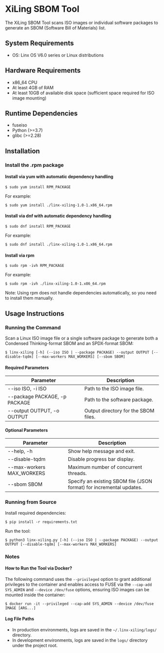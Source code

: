 # XiLing SBOM Tool
The XiLing SBOM Tool scans ISO images or individual software packages to generate an SBOM (Software Bill of Materials) list.

## System Requirements
- OS: Linx OS V6.0 series or Linux distributions

## Hardware Requirements
- x86_64 CPU
- At least 4GB of RAM
- At least 10GB of available disk space (sufficient space required for ISO image mounting)

## Runtime Dependencies
- fuseiso
- Python (>=3.7)
- glibc (>=2.28)

## Installation
### Install the .rpm package
#### Install via yum with automatic dependency handling
```
$ sudo yum install RPM_PACKAGE
```
For example:
```
$ sudo yum install ./linx-xiling-1.0-1.x86_64.rpm
```

#### Install via dnf with automatic dependency handling
```
$ sudo dnf install RPM_PACKAGE
```
For example:
```
$ sudo dnf install ./linx-xiling-1.0-1.x86_64.rpm
```

#### Install via rpm
```
$ sudo rpm -ivh RPM_PACKAGE
```
For example:
```
$ sudo rpm -ivh ./linx-xiling-1.0-1.x86_64.rpm
```
Note: Using rpm does not handle dependencies automatically, so you need to install them manually.

## Usage Instructions
### Running the Command
Scan a Linux ISO image file or a single software package to generate both a Condensed Thinking-format SBOM and an SPDX-format SBOM:
```
$ linx-xiling [-h] (--iso ISO | --package PACKAGE) --output OUTPUT [--disable-tqdm] [--max-workers MAX_WORKERS] [--sbom SBOM]
```

#### Required Parameters
| Parameter                     | Description                          |
| ----------------------------- | ------------------------------------ |
| --iso ISO, -i ISO             | Path to the ISO image file.          |
| --package PACKAGE, -p PACKAGE | Path to the software package.        |
| --output OUTPUT, -o OUTPUT    | Output directory for the SBOM files. |

#### Optional Parameters
| Parameter                 | Description                           |
| ------------------------- | ------------------------------------- |
| --help, -h                | Show help message and exit.           |
| --disable-tqdm            | Disable progress bar display.         |
| --max-workers MAX_WORKERS | Maximum number of concurrent threads. |
| --sbom SBOM               | Specify an existing SBOM file (JSON format) for incremental updates.|

### Running from Source
Install required dependencies:
```
$ pip install -r requirements.txt
```

Run the tool:
```
$ python3 linx-xiling.py [-h] (--iso ISO | --package PACKAGE) --output OUTPUT [--disable-tqdm] [--max-workers MAX_WORKERS]
```

### Notes
#### How to Run the Tool via Docker?
The following command uses the ```--privileged``` option to grant additional privileges to the container and enables access to FUSE via the ```--cap-add SYS_ADMIN``` and ```--device /dev/fuse``` options, ensuring ISO images can be mounted inside the container:
```
$ docker run -it --privileged --cap-add SYS_ADMIN --device /dev/fuse IMAGE [ARG...]
```

#### Log File Paths
- In production environments, logs are saved in the ```~/.linx-xiling/logs/``` directory.
- In development environments, logs are saved in the ```logs/``` directory under the project root.
